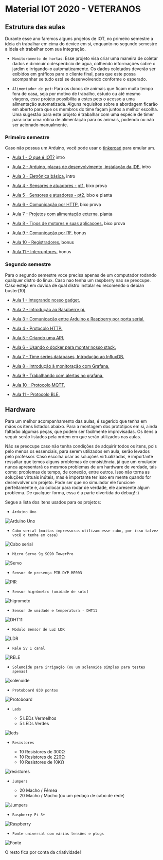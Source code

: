 # Material IOT 2020 - VETERANOS

## Estrutura das aulas

Durante esse ano faremos alguns projetos de IOT, no primeiro semestre a ideia eh trabalhar em cima do device em si, enquanto no segundo semestre a ideia eh trabalhar com sua integração.

* `Monitoramento de hortas`:
Esse projeto visa criar uma maneira de coletar dados e diminuir o desperdício de água, colhendo informações sobre o jardim e irrigando-o automaticamente. Os dados coletados deverão ser exibidos em gráficos para o cliente final, para que este possa acompanhar se tudo está se desenvolvendo conforme o esperado.

* `Alimentador de pet`:
Para os donos de animais que ficam muito tempo fora de casa, seja por motivo de trabalho, estudo ou até mesmo viagens, esse projeto possibilita a estes pets o acesso a uma alimentação automatizada. Alguns requisitos sobre a abordagem ficarão em aberto para que os membros do time façam juntos a melhor escolha. Uma sugestão para este projeto é trabalhar com uma espécie de timer para criar uma rotina de alimentação para os animais, podendo ou não ser acionado manualmente.


### Primeiro semestre

Caso não possua um Arduino, você pode usar o [tinkercad](https://www.tinkercad.com) para emular um.

  - [Aula 1 - O que é IOT?](1-sem/01/README.md) intro

  - [Aula 2 - Arduino, placas de desenvolvimento, instalação da IDE.](1-sem/02/README.md) intro

  - [Aula 3 - Eletrônica básica.](1-sem/03/README.md) intro

  - [Aula 4 - Sensores e atuadores - pt1.](1-sem/04/README.md) bixo
prova
  - [Aula 5 - Sensores e atuadores - pt2.](1-sem/05/README.md) bixo e planta

  - [Aula 6 - Comunicação por HTTP.](1-sem/06/README.md) bixo
prova
  * [Aula 7 - Projetos com alimentação externa.](1-sem/07/README.md) planta

  - [Aula 8 - Tipos de motores e suas aplicacoes.](1-sem/08/README.md) bixo
prova
  - [Aula 9 - Comunicação por RF.](1-sem/09/README.md) bonus

  - [Aula 10 - Registradores.](1-sem/10/README.md) bonus

  - [Aula 11 - Interruptores.](1-sem/11/README.md) bonus


### Segundo semestre

Para o segundo semestre voce precisa apenas de um computador rodando qualquer distro do linux. Caso nao tenha um raspberry nao se preocupe. Caso esteja em duvida de qual distro instalar eu recomendo o debian buster(10).

  * [Aula 1 - Integrando nosso gadget.](1-sem/01/README.md)

  * [Aula 2 - Introdução ao Raspberry pi.](1-sem/02/README.md)

  * [Aula 3 - Comunicação entre Arduino e Raspberry por porta serial.](1-sem/03/README.md)

  * [Aula 4 - Protocolo HTTP.](1-sem/04/README.md)

  * [Aula 5 - Criando uma API.](1-sem/05/README.md)

  * [Aula 6 - Usando o docker para montar nosso stack.](1-sem/06/README.md)

  * [Aula 7 - Time series databases, Introdução ao InfluxDB.](1-sem/07/README.md)

  * [Aula 8 - Introdução à monitoração com Grafana.](1-sem/08/README.md)

  - [Aula 9 - Trabalhando com alertas no grafana.](1-sem/09/README.md)

  - [Aula 10 - Protocolo MQTT.](1-sem/10/README.md)

  - [Aula 11 - Protocolo BLE.](1-sem/11/README.md)


## Hardware

Para um melhor acompanhamento das aulas, é sugerido que tenha em mãos os itens listados abaixo. Para a montagem dos protótipos em si, ainda faltarão algumas peças, que podem ser facilmente improvisadas. Os itens a seguir serão listados pela ordem em que serão utilizados nas aulas.

Não se preocupe caso não tenha condições de adquirir todos os itens, pois pelo menos os essenciais, para serem utilizados em aula, serão levados pelo professor. Caso escolha usar as soluções virtualizadas, é importante ressaltar que temos alguns problemas de consistência, já que um emulador nunca apresentará os mesmos problemas de um hardware de verdade, tais como: problemas de tempo, de conexão, entre outros. Isso não torna as soluções virtuais inúteis, mas é importante ter isso em mente quando for desenvolver um projeto. Pode ser que no simulador ele funcione perfeitamente e, ao colocar para rodar de verdade, ele apresente algum problema. De qualquer forma, essa é a parte divertida do debug! :)

Segue a lista dos itens usados para os projetos:

* `Arduino Uno`

![Arduino Uno](.../../img/doc/arduino.jpg)


* `Cabo serial (muitas impressoras utilizam esse cabo, por isso talvez você o tenha em casa)`

![Cabo serial](.../../img/doc/serial.jpg)


* `Micro Servo 9g SG90 TowerPro`

![Servo](.../../img/doc/servo.jpg)


* `Sensor de presença PIR DYP-ME003`

![PIR](.../../img/doc/pir.jpeg)


* `Sensor higrômetro (umidade de solo)`

![higrometo](.../../img/doc/higrometro.jpeg)


* `Sensor de umidade e temperatura - DHT11`

![DHT11](.../../img/doc/dht11.jpg)


* `Módulo Sensor de Luz LDR`

![LDR](.../../img/doc/ldr.jpeg)


* `Rele 5v 1 canal`

![RELE](.../../img/doc/rele.jpeg)


* `Solenoide para irrigação (ou um solenoide simples para testes apenas)`

![solenoide](.../../img/doc/solenoide.jpeg)


* `Protoboard 830 pontos`

![Protoboard](.../../img/doc/proto.jpeg)


* `Leds`

  - 5 LEDs Vermelhos
  - 5 LEDs Verdes

![leds](.../../img/doc/leds.jpg)


* `Resistores`

  - 10 Resistores de 300Ω
  - 10 Resistores de 220Ω
  - 10 Resistores de 10KΩ

![resistores](.../../img/doc/resistores.png)


* `Jumpers`

  - 20 Macho / Fêmea
  - 20 Macho / Macho (ou um pedaço de cabo de rede)

![Jumpers](.../../img/doc/jumpers.png)


* `Raspberry Pi 3+`

![Raspberry](.../../img/doc/raspberry.jpg)


* `Fonte universal com várias tensões e plugs`

![Fonte](.../../img/doc/fonte.jpeg)


O resto fica por conta da criatividade!
